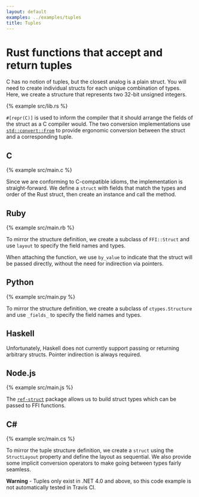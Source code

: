 ```yaml
---
layout: default
examples: ../examples/tuples
title: Tuples
---
```


# Rust functions that accept and return tuples

C has no notion of tuples, but the closest analog is a plain
struct. You will need to create individual structs for each unique
combination of types. Here, we create a structure that represents two
32-bit unsigned integers.

{% example src/lib.rs %}

`#[repr(C)]` is used to inform the compiler that it should arrange the
fields of the struct as a C compiler would. The two conversion
implementations use [`std::convert::From`][From] to provide ergonomic
conversion between the struct and a corresponding tuple.

[From]: http://doc.rust-lang.org/std/convert/trait.From.html

## C

{% example src/main.c %}

Since we are conforming to C-compatible idioms, the implementation is
straight-forward. We define a `struct` with fields that match the
types and order of the Rust struct, then create an instance and call
the method.

## Ruby

{% example src/main.rb %}

To mirror the structure definition, we create a subclass of
`FFI::Struct` and use `layout` to specify the field names and types.

When attaching the function, we use `by_value` to indicate that the
struct will be passed directly, without the need for indirection via
pointers.

## Python

{% example src/main.py %}

To mirror the structure definition, we create a subclass of
`ctypes.Structure` and use `_fields_` to specify the field names and
types.

## Haskell

Unfortunately, Haskell does not currently support passing or returning
arbitrary structs. Pointer indirection is always required.

## Node.js

{% example src/main.js %}

The [`ref-struct`][ref-struct] package allows us to build struct types
which can be passed to FFI functions.

[ref-struct]: https://www.npmjs.com/package/ref-struct

## C\#

{% example src/main.cs %}

To mirror the tuple structure definition, we create a `struct` using
the `StructLayout` property and define the layout as sequential. We
also provide some implicit conversion operators to make going between
types fairly seamless.

**Warning** - Tuples only exist in .NET 4.0 and above, so this code
example is not automatically tested in Travis CI.
